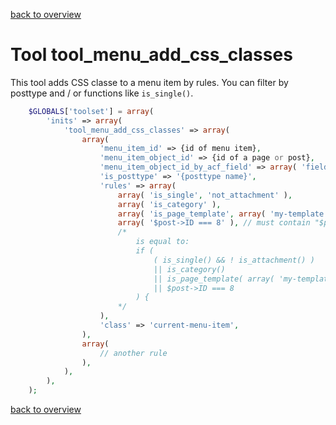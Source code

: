[back to overview](../../README.markdown#initial-functionality)

Tool tool_menu_add_css_classes
===============================

This tool adds CSS classe to a menu item by rules. You can filter by posttype and / or functions like `is_single()`.

````php
	$GLOBALS['toolset'] = array(
		'inits' => array(
			'tool_menu_add_css_classes' => array(
				array(
					'menu_item_id' => {id of menu item},
					'menu_item_object_id' => {id of a page or post},
					'menu_item_object_id_by_acf_field' => array( 'fieldname', 'option/post_id' ),
					'is_posttype' => '{posttype name}',
					'rules' => array(
						array( 'is_single', 'not_attachment' ),
						array( 'is_category' ),
						array( 'is_page_template', array( 'my-template.php', 'another-template.php' ) ),
						array( '$post->ID === 8' ), // must contain "$post->"
						/*
							is equal to:
							if (
								( is_single() && ! is_attachment() )
								|| is_category()
								|| is_page_template( array( 'my-template.php', 'another-template.php' )
								|| $post->ID === 8
							) {
						*/
					),
					'class' => 'current-menu-item',
				),
				array(
					// another rule
				),
			),
		),
	);
````

[back to overview](../../README.markdown#initial-functionality)

